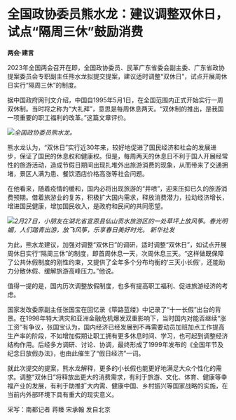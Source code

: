 # 全国政协委员熊水龙：建议调整双休日，试点“隔周三休”鼓励消费

**两会·建言**

2023年全国两会召开在即，全国政协委员、民革广东省委会副主委、广东省政协提案委员会专职副主任熊水龙拟提交提案，建议适时调整“双休日”，试点开展周休日实行“隔周三休”的制度。

据中国政府网刊文介绍，中国自1995年5月1日，在全国范围内正式开始实行一周双休制。当时将之称为“大礼拜”，意思是每周休息两天。“双休制的推出，是我国一项重要的职工福利的改革。”这篇文章评价。

![](https://inews.gtimg.com/om_bt/OCYHlkMeuTO1jAFSS_w1fa6j_csdBXTV04Ty1TC6b6oqYAA/1000)_全国政协委员熊水龙。_

熊水龙认为，“双休日”实行近30年来，较好地促进了国民经济和社会的发展进步，保证了国民的休息权和健康权。但是，每周两天的休息日不利于国人开展经常性的旅游活动，造成节假日期间出现扎堆外出旅游消费的现象，从而带来了交通拥堵，景区人满为患、餐饮酒店价格高涨等社会问题。

在他看来，随着疫情的缓和，国内必将出现旅游的“井喷”，迎来压抑已久的旅游消费预期。借着旅游业的复苏，积极扩大国内需求，释放消费潜力，拉动经济增长，增进国民健康，增加国民收入，是政府和民间的共同愿望。

![](https://inews.gtimg.com/om_bt/OQ_NYsNi8tDyfY-1MkI0D1-M7X0IEW9c_wPZSpDROo9CQAA/1000)_2月27日，小朋友在湖北省宣恩县仙山贡水旅游区的一处草坪上放风筝。春光明媚，人们踏青出游，放飞风筝，乐享春日美好时光。
新华社发_

为此，熊水龙建议，加强对调整“双休日”的调研，适时调整“双休日”，如试点开展周休日实行“隔周三休”的制度，即首周休息一天，次周休息三天。“这样做既保障了公共休假制度的刚性约束，又提供了全年多个分布均衡的‘三天小长假’，还能助力分散休假、缓解旅游高峰压力。”他说。

值得一提的是，国内历次调整放假制度，也多有提高职工福利、促进旅游经济的考虑。

国家发改委原副主任张国宝在回忆录《筚路蓝缕》中记录了“十一长假”出台的背景。在1998年特大洪灾和亚洲金融危机爆发双重影响下，当时国内对能否继续“涨工资”有争议，张国宝认为，国内经济已经发展到不再需要动员加班加点工作提高生产率的阶段，不如增加假期让职工拥有更多休息时间、学习，也可起到调整经济结构作用。后经多方调研、讨论、协调，最终形成了1999年发布的《全国年节及纪念日放假办法》，也由此催生了“假日经济”一词。

就此次提交的提案，熊水龙解释，更多的小长假也能更好地满足大众个性化的需求。调整“双休日”将释放出更大的消费需求，有利于旅游、文化、体育、健康等幸福产业的发展，有利于助推扩大内需、健康中国、乡村振兴等国家战略的实施，在当前内外部环境下具有重大的现实意义。

采写：南都记者 蒋臻 宋承翰 发自北京

